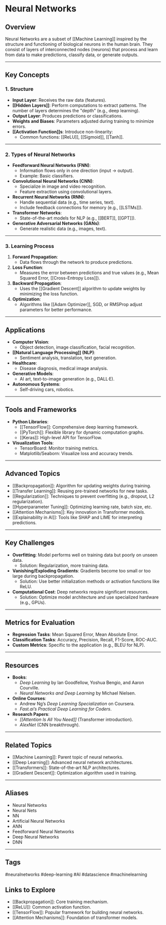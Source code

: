 # Neural Networks

## Overview
Neural Networks are a subset of [[Machine Learning]] inspired by the structure and functioning of biological neurons in the human brain. They consist of layers of interconnected nodes (neurons) that process and learn from data to make predictions, classify data, or generate outputs.

---

## Key Concepts

### **1. Structure**
- **Input Layer**: Receives the raw data (features).
- **[[Hidden Layers]]**: Perform computations to extract patterns. The number of layers determines the "depth" (e.g., deep learning).
- **Output Layer**: Produces predictions or classifications.
- **Weights and Biases**: Parameters adjusted during training to minimize errors.
- **[[Activation Function]]s**: Introduce non-linearity:
  - Common functions: [[ReLU]], [[Sigmoid]], [[Tanh]].

---

### **2. Types of Neural Networks**
- **Feedforward Neural Networks (FNN)**:
  - Information flows only in one direction (input → output).
  - Example: Basic classifiers.
- **Convolutional Neural Networks (CNN)**:
  - Specialize in image and video recognition.
  - Feature extraction using convolutional layers.
- **Recurrent Neural Networks (RNN)**:
  - Handle sequential data (e.g., time series, text).
  - Include feedback connections for memory (e.g., [[LSTMs]]).
- **Transformer Networks**:
  - State-of-the-art models for NLP (e.g., [[BERT]], [[GPT]]).
- **Generative Adversarial Networks (GANs)**:
  - Generate realistic data (e.g., images, text).

---

### **3. Learning Process**
1. **Forward Propagation**:
   - Data flows through the network to produce predictions.
2. **Loss Function**:
   - Measures the error between predictions and true values (e.g., Mean Squared Error, [[Cross-Entropy Loss]]).
3. **Backward Propagation**:
   - Uses the [[Gradient Descent]] algorithm to update weights by minimizing the loss function.
4. **Optimization**:
   - Algorithms like [[Adam Optimizer]], SGD, or RMSProp adjust parameters for better performance.

---

## Applications
- **Computer Vision**:
  - Object detection, image classification, facial recognition.
- **[[Natural Language Processing]] (NLP)**:
  - Sentiment analysis, translation, text generation.
- **Healthcare**:
  - Disease diagnosis, medical image analysis.
- **Generative Models**:
  - AI art, text-to-image generation (e.g., DALL·E).
- **Autonomous Systems**:
  - Self-driving cars, robotics.

---

## Tools and Frameworks
- **Python Libraries**:
  - [[TensorFlow]]: Comprehensive deep learning framework.
  - [[PyTorch]]: Flexible library for dynamic computation graphs.
  - [[Keras]]: High-level API for TensorFlow.
- **Visualization Tools**:
  - TensorBoard: Monitor training metrics.
  - Matplotlib/Seaborn: Visualize loss and accuracy trends.

---

## Advanced Topics
- [[Backpropagation]]: Algorithm for updating weights during training.
- [[Transfer Learning]]: Reusing pre-trained networks for new tasks.
- [[Regularization]]: Techniques to prevent overfitting (e.g., dropout, L2 regularization).
- [[Hyperparameter Tuning]]: Optimizing learning rate, batch size, etc.
- [[Attention Mechanisms]]: Key innovation in Transformer models.
- [[Explainability in AI]]: Tools like SHAP and LIME for interpreting predictions.

---

## Key Challenges
- **Overfitting**: Model performs well on training data but poorly on unseen data.
  - Solution: Regularization, more training data.
- **Vanishing/Exploding Gradients**: Gradients become too small or too large during backpropagation.
  - Solution: Use better initialization methods or activation functions like ReLU.
- **Computational Cost**: Deep networks require significant resources.
  - Solution: Optimize model architecture and use specialized hardware (e.g., GPUs).

---

## Metrics for Evaluation
- **Regression Tasks**: Mean Squared Error, Mean Absolute Error.
- **Classification Tasks**: Accuracy, Precision, Recall, F1-Score, ROC-AUC.
- **Custom Metrics**: Specific to the application (e.g., BLEU for NLP).

---

## Resources
- **Books**:
  - *Deep Learning* by Ian Goodfellow, Yoshua Bengio, and Aaron Courville.
  - *Neural Networks and Deep Learning* by Michael Nielsen.
- **Online Courses**:
  - Andrew Ng’s *Deep Learning Specialization* on Coursera.
  - *Fast.ai’s Practical Deep Learning for Coders*.
- **Research Papers**:
  - *[[Attention Is All You Need]]* (Transformer introduction).
  - *AlexNet* (CNN breakthrough).

---

## Related Topics
- [[Machine Learning]]: Parent topic of neural networks.
- [[Deep Learning]]: Advanced neural network architectures.
- [[Transformers]]: State-of-the-art NLP architectures.
- [[Gradient Descent]]: Optimization algorithm used in training.

---

## Aliases
- Neural Networks
- Neural Nets
- NN
- Artificial Neural Networks
- ANN
- Feedforward Neural Networks
- Deep Neural Networks
- DNN

---

## Tags
#neuralnetworks #deep-learning #AI #datascience #machinelearning

## Links to Explore
- [[Backpropagation]]: Core training mechanism.
- [[ReLU]]: Common activation function.
- [[TensorFlow]]: Popular framework for building neural networks.
- [[Attention Mechanisms]]: Foundation of transformer models.